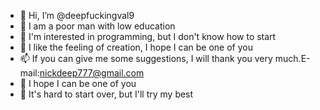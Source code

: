 - 👋 Hi, I’m @deepfuckingval9
- 👀 I am a poor man with low education
- 🌱 I'm interested in programming, but I don't know how to start
- 💞️ I like the feeling of creation, I hope I can be one of you
- 📫 If you can give me some suggestions, I will thank you very much.E-mail:nickdeep777@gmail.com
- 👀 I hope I can be one of you
- 💞️ It's hard to start over, but I'll try my best
<!---
deepfuckingval9/deepfuckingval9 is a ✨ special ✨ repository because its `README.md` (this file) appears on your GitHub profile.
You can click the Preview link to take a look at your changes.
--->
